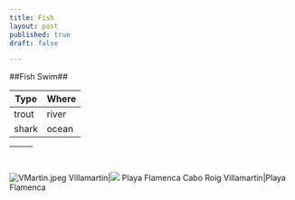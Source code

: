 ```yaml
---
title: Fish
layout: post
published: true
draft: false

---
```

##Fish Swim##

Type|Where
-|-
trout|river
shark|ocean


&nbsp;| &nbsp;
-|-
![VMartin.jpeg](http://forestry.io/sites/5vz8mzbei02yaq/image/%2Fimages%2FVMartin.jpeg)
Villamartin|![](http://lh3.googleusercontent.com/-lHglhmh5Bwg/VMlFJjWp7iI/AAAAAAAAGN0/8YU6YUKdgcg/s0/1a.jpg)
Playa Flamenca Cabo Roig
Villamartin|Playa Flamenca

